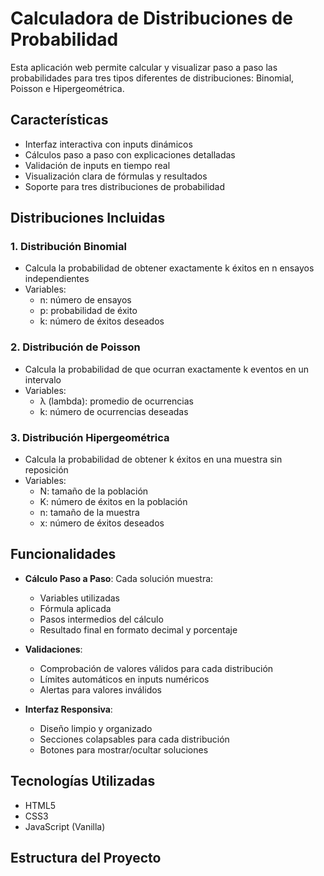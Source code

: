 # Calculadora de Distribuciones de Probabilidad

Esta aplicación web permite calcular y visualizar paso a paso las probabilidades para tres tipos diferentes de distribuciones: Binomial, Poisson e Hipergeométrica.

## Características

- Interfaz interactiva con inputs dinámicos
- Cálculos paso a paso con explicaciones detalladas
- Validación de inputs en tiempo real
- Visualización clara de fórmulas y resultados
- Soporte para tres distribuciones de probabilidad

## Distribuciones Incluidas

### 1. Distribución Binomial
- Calcula la probabilidad de obtener exactamente k éxitos en n ensayos independientes
- Variables:
  - n: número de ensayos
  - p: probabilidad de éxito
  - k: número de éxitos deseados

### 2. Distribución de Poisson
- Calcula la probabilidad de que ocurran exactamente k eventos en un intervalo
- Variables:
  - λ (lambda): promedio de ocurrencias
  - k: número de ocurrencias deseadas

### 3. Distribución Hipergeométrica
- Calcula la probabilidad de obtener k éxitos en una muestra sin reposición
- Variables:
  - N: tamaño de la población
  - K: número de éxitos en la población
  - n: tamaño de la muestra
  - x: número de éxitos deseados

## Funcionalidades

- **Cálculo Paso a Paso**: Cada solución muestra:
  - Variables utilizadas
  - Fórmula aplicada
  - Pasos intermedios del cálculo
  - Resultado final en formato decimal y porcentaje

- **Validaciones**:
  - Comprobación de valores válidos para cada distribución
  - Límites automáticos en inputs numéricos
  - Alertas para valores inválidos

- **Interfaz Responsiva**:
  - Diseño limpio y organizado
  - Secciones colapsables para cada distribución
  - Botones para mostrar/ocultar soluciones

## Tecnologías Utilizadas

- HTML5
- CSS3
- JavaScript (Vanilla)

## Estructura del Proyecto
